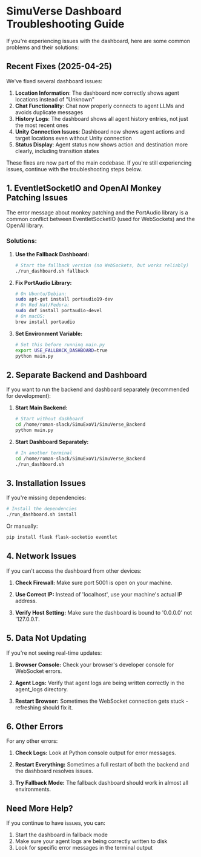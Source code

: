 # SimuVerse Dashboard Troubleshooting Guide

If you're experiencing issues with the dashboard, here are some common problems and their solutions:

## Recent Fixes (2025-04-25)

We've fixed several dashboard issues:

1. **Location Information**: The dashboard now correctly shows agent locations instead of "Unknown"
2. **Chat Functionality**: Chat now properly connects to agent LLMs and avoids duplicate messages
3. **History Logs**: The dashboard shows all agent history entries, not just the most recent ones
4. **Unity Connection Issues**: Dashboard now shows agent actions and target locations even without Unity connection
5. **Status Display**: Agent status now shows action and destination more clearly, including transition states

These fixes are now part of the main codebase. If you're still experiencing issues, continue with the troubleshooting steps below.

## 1. EventletSocketIO and OpenAI Monkey Patching Issues

The error message about monkey patching and the PortAudio library is a common conflict between EventletSocketIO (used for WebSockets) and the OpenAI library.

### Solutions:

1. **Use the Fallback Dashboard:**
   ```bash
   # Start the fallback version (no WebSockets, but works reliably)
   ./run_dashboard.sh fallback
   ```

2. **Fix PortAudio Library:**
   ```bash
   # On Ubuntu/Debian:
   sudo apt-get install portaudio19-dev
   # On Red Hat/Fedora:
   sudo dnf install portaudio-devel
   # On macOS:
   brew install portaudio
   ```

3. **Set Environment Variable:**
   ```bash
   # Set this before running main.py
   export USE_FALLBACK_DASHBOARD=true
   python main.py
   ```

## 2. Separate Backend and Dashboard

If you want to run the backend and dashboard separately (recommended for development):

1. **Start Main Backend:**
   ```bash
   # Start without dashboard
   cd /home/roman-slack/SimuExoV1/SimuVerse_Backend
   python main.py
   ```

2. **Start Dashboard Separately:**
   ```bash
   # In another terminal
   cd /home/roman-slack/SimuExoV1/SimuVerse_Backend
   ./run_dashboard.sh
   ```

## 3. Installation Issues

If you're missing dependencies:

```bash
# Install the dependencies
./run_dashboard.sh install
```

Or manually:

```bash
pip install flask flask-socketio eventlet
```

## 4. Network Issues

If you can't access the dashboard from other devices:

1. **Check Firewall:**
   Make sure port 5001 is open on your machine.

2. **Use Correct IP:**
   Instead of 'localhost', use your machine's actual IP address.

3. **Verify Host Setting:**
   Make sure the dashboard is bound to '0.0.0.0' not '127.0.0.1'.

## 5. Data Not Updating

If you're not seeing real-time updates:

1. **Browser Console:**
   Check your browser's developer console for WebSocket errors.

2. **Agent Logs:**
   Verify that agent logs are being written correctly in the agent_logs directory.

3. **Restart Browser:**
   Sometimes the WebSocket connection gets stuck - refreshing should fix it.

## 6. Other Errors

For any other errors:

1. **Check Logs:**
   Look at Python console output for error messages.

2. **Restart Everything:**
   Sometimes a full restart of both the backend and the dashboard resolves issues.

3. **Try Fallback Mode:**
   The fallback dashboard should work in almost all environments.

## Need More Help?

If you continue to have issues, you can:

1. Start the dashboard in fallback mode
2. Make sure your agent logs are being correctly written to disk
3. Look for specific error messages in the terminal output